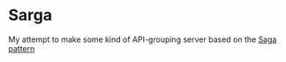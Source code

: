 # Sarga

My attempt to make some kind of API-grouping server based on the [Saga pattern](https://youtu.be/xDuwrtwYHu8)

